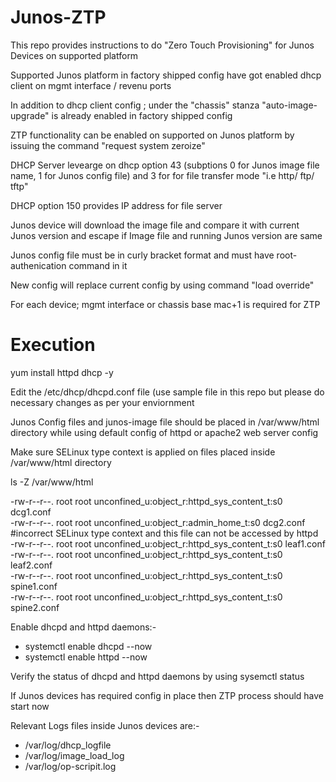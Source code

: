 # Junos-ZTP

This repo provides instructions to do "Zero Touch Provisioning" for Junos Devices on supported platform <br/>

Supported Junos platform in factory shipped config  have got enabled dhcp client on mgmt interface / revenu ports <br/>

In addition to dhcp client config ; under the "chassis" stanza "auto-image-upgrade" is already enabled in factory shipped config <br/>

ZTP functionality can be enabled on supported on Junos platform by issuing the command "request system zeroize" <br/>

DHCP Server levearge on dhcp option 43 (subptions  0  for Junos image file name, 1 for  Junos config file) and 3 for for file transfer mode "i.e http/ ftp/ tftp" <br/>


DHCP option 150 provides IP address for  file server  <br/>

Junos device will download the image file and compare it with current Junos version and escape if Image file and running Junos version are same <br/>

Junos config file must be in curly bracket format and must have root-authenication command in it <br/>

New config will replace current config by using command "load override"  <br/>

For each device;  mgmt interface or chassis base mac+1 is required for ZTP  <br/>

# Execution

yum install httpd dhcp -y <br/>

Edit the /etc/dhcp/dhcpd.conf file (use sample file in this repo but please do necessary changes as per your enviornment <br/>

Junos Config files and junos-image file should be placed in /var/www/html directory while using default config of httpd or apache2 web server config <br/>

Make sure SELinux type context is applied on files placed inside /var/www/html directory <br/>

ls -Z /var/www/html  <br/>

-rw-r--r--. root root unconfined_u:object_r:httpd_sys_content_t:s0 dcg1.conf <br/>
-rw-r--r--. root root unconfined_u:object_r:admin_home_t:s0 dcg2.conf #incorrect SELinux type context and this file can not be accessed by httpd <br/>
-rw-r--r--. root root unconfined_u:object_r:httpd_sys_content_t:s0 leaf1.conf <br/> 
-rw-r--r--. root root unconfined_u:object_r:httpd_sys_content_t:s0 leaf2.conf <br/> 
-rw-r--r--. root root unconfined_u:object_r:httpd_sys_content_t:s0 spine1.conf <br/> 
-rw-r--r--. root root unconfined_u:object_r:httpd_sys_content_t:s0 spine2.conf <br/> 

Enable dhcpd and httpd daemons:- <br/>
  * systemctl enable dhcpd --now 
  * systemctl enable httpd --now 

Verify the status of dhcpd and httpd daemons by using sysemctl status <daeomon command> <br/> 

If Junos devices has required config in place then ZTP process should have start now <br/>

Relevant Logs files inside Junos devices are:- <br/>
  * /var/log/dhcp_logfile <br/>
  * /var/log/image_load_log <br/>
  * /var/log/op-scripit.log 
